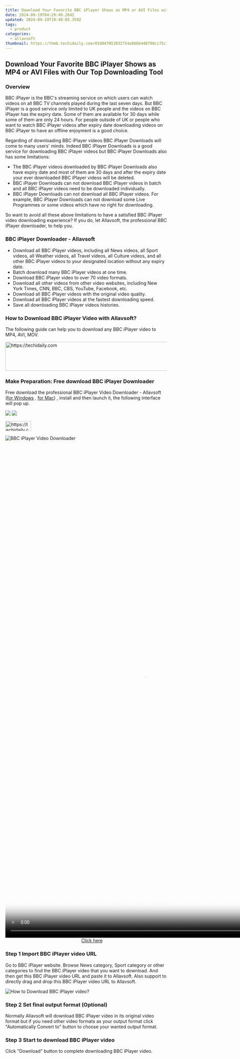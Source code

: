 ```yaml
---
title: Download Your Favorite BBC iPlayer Shows as MP4 or AVI Files with Our Top Downloading Tool
date: 2024-09-19T04:29:49.264Z
updated: 2024-09-19T19:40:05.359Z
tags:
  - product
categories:
  - allavsoft
thumbnail: https://thmb.techidaily.com/03d047053032754a866b448798cc75c77a872c39fcd35dfe08c86add34610351.jpg
---
```


## Download Your Favorite BBC iPlayer Shows as MP4 or AVI Files with Our Top Downloading Tool

### Overview

BBC iPlayer is the BBC's streaming service on which users can watch videos on all BBC TV channels played during the last seven days. But BBC iPlayer is a good service only limited to UK people and the videos on BBC iPlayer has the expiry date. Some of them are available for 30 days while some of them are only 24 hours. For people outside of UK or people who want to watch BBC iPlayer videos after expiry date downloading videos on BBC iPlayer to have an offline enjoyment is a good choice.

Regarding of downloading BBC iPlayer videos BBC iPlayer Downloads will come to many users' minds. Indeed BBC iPlayer Downloads is a good service for downloading BBC iPlayer videos but BBC iPlayer Downloads also has some limitations:

* The BBC iPlayer videos downloaded by BBC iPlayer Downloads also have expiry date and most of them are 30 days and after the expiry date your ever downloaded BBC iPlayer videos will be deleted.
* BBC iPlayer Downloads can not download BBC iPlayer videos in batch and all BBC iPlayer videos need to be downloaded individually.
* BBC iPlayer Downloads can not download all BBC iPlayer videos. For example, BBC iPlayer Downloads can not download some Live Programmes or some videos which have no right for downloading.

So want to avoid all these above limitations to have a satisfied BBC iPlayer video downloading experience? If you do, let Allavsoft, the professional BBC iPlayer downloader, to help you.

### BBC iPlayer Downloader - Allavsoft

* Download all BBC iPlayer videos, including all News videos, all Sport videos, all Weather videos, all Travel videos, all Culture videos, and all other BBC iPlayer videos to your designated location without any expiry date.
* Batch download many BBC iPlayer videos at one time.
* Download BBC iPlayer video to over 70 video formats.
* Download all other videos from other video websites, including New York Times, CNN, BBC, CBS, YouTube, Facebook, etc.
* Download all BBC iPlayer videos with the original video quality.
* Download all BBC iPlayer videos at the fastest downloading speed.
* Save all downloading BBC iPlayer videos histories.

### How to Download BBC iPlayer Video with Allavsoft?

The following guide can help you to download any BBC iPlayer video to MP4, AVI, MOV.

<!-- affiliate ads begin -->
<a href="https://ephamedtechinc.pxf.io/c/5597632/2137203/26400" target="_top" id="2137203">
  <img src="//a.impactradius-go.com/display-ad/26400-2137203" border="0" alt="https://techidaily.com" width="728" height="90"/>
</a>
<img height="0" width="0" src="https://ephamedtechinc.pxf.io/i/5597632/2137203/26400" style="position:absolute;visibility:hidden;" border="0" />
<!-- affiliate ads end -->

### Make Preparation: Free download BBC iPlayer Downloader

Free download the professional BBC iPlayer Video Downloader - Allavsoft ([for Windows](https://tools.techidaily.com/allavsoft/products/) , [for Mac](https://tools.techidaily.com/allavsoft/products/)) , install and then launch it, the following interface will pop up.

[![](https://www.allavsoft.com/how-to/../images/how-to/free-download-win.jpg)](https://tools.techidaily.com/allavsoft/products/) [![](https://www.allavsoft.com/how-to/../images/how-to/free-download-mac.jpg)](https://tools.techidaily.com/allavsoft/products/)

<!-- affiliate ads begin -->
<a href="https://25home.pxf.io/c/5597632/2148634/16836" target="_top" id="2148634">
  <img src="//a.impactradius-go.com/display-ad/16836-2148634" border="0" alt="https://techidaily.com" width="80" height="31"/>
</a>
<img height="0" width="0" src="https://25home.pxf.io/i/5597632/2148634/16836" style="position:absolute;visibility:hidden;" border="0" />
<!-- affiliate ads end -->

![BBC iPlayer Video Downloader](https://www.allavsoft.com/how-to/../images/allavsoft/screen-shot-600.jpg)

<!-- affiliate ads begin -->
<span id="1834903">
					<video width="864" height="1536" style="cursor:pointer"
           poster="//a.impactradius-go.com/display-clicktoplayimage/1834903.png"
           onclick="if(!this.playClicked){this.play();this.setAttribute('controls',true);this.playClicked=true;}">
	   <source src="//a.impactradius-go.com/display-ad/16836-1834903">
	   <img src="//a.impactradius-go.com/display-clicktoplayimage/1834903.png" style="border: none; height: 100%; width: 100%; object-fit: contain">
	</video>
	<div style="width:540px;text-align:center"><a href="javascript:window.open(decodeURIComponent('https%3A%2F%2F25home.pxf.io%2Fc%2F5597632%2F1834903%2F16836'), '_blank');void(0);">Click here</a></div>
</span>
<img height="0" width="0" src="https://imp.pxf.io/i/5597632/1834903/16836" style="position:absolute;visibility:hidden;" border="0" />
<!-- affiliate ads end -->

### Step 1 Import BBC iPlayer video URL

Go to BBC iPlayer website. Browse News category, Sport category or other categories to find the BBC iPlayer video that you want to download. And then get this BBC iPlayer video URL and paste it to Allavsoft. Also support to directly drag and drop this BBC iPlayer video URL to Allavsoft.

![How to Download BBC iPlayer video?](https://www.allavsoft.com/how-to/../images/how-to/download-rtmp-video/download-rtmp-video.jpg)

### Step 2 Set final output format (Optional)

Normally Allavsoft will download BBC iPlayer video in its original video format but if you need other video formats as your output format click "Automatically Convert to" button to choose your wanted output format.

### Step 3 Start to download BBC iPlayer video

Click "Download" button to complete downloading BBC iPlayer video.

<ins class="adsbygoogle"
     style="display:block"
     data-ad-format="autorelaxed"
     data-ad-client="ca-pub-7571918770474297"
     data-ad-slot="1223367746"></ins>

<ins class="adsbygoogle"
     style="display:block"
     data-ad-client="ca-pub-7571918770474297"
     data-ad-slot="8358498916"
     data-ad-format="auto"
     data-full-width-responsive="true"></ins>
